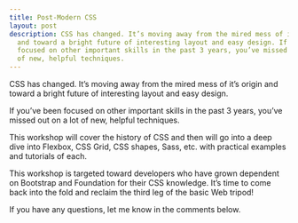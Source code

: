 ```yaml
---
title: Post-Modern CSS
layout: post
description: CSS has changed. It’s moving away from the mired mess of it’s origin
  and toward a bright future of interesting layout and easy design. If you’ve been
  focused on other important skills in the past 3 years, you’ve missed out on a lot
  of new, helpful techniques.
---
```


CSS has changed. It’s moving away from the mired mess of it’s origin and toward a bright future of interesting layout and easy design.

If you’ve been focused on other important skills in the past 3 years, you’ve missed out on a lot of new, helpful techniques.

This workshop will cover the history of CSS and then will go into a deep dive into Flexbox, CSS Grid, CSS shapes, Sass, etc. with practical examples and tutorials of each.

This workshop is targeted toward developers who have grown dependent on Bootstrap and Foundation for their CSS knowledge. It’s time to come back into the fold and reclaim the third leg of the basic Web tripod!

If you have any questions, let me know in the comments below.

